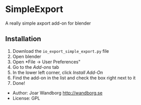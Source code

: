 # SimpleExport

A really simple axport add-on for blender

## Installation

1.  Download the `io_export_simple_export.py` file
2.  Open blender
3.  Open *File -> User Preferences"
4.  Go to the *Add-ons* tab
5.  In the lower left corner, click *Install Add-On*
6.  Find the add-on in the list and check the box right next to it
7.  Done!

*   Author: Joar Wandborg <http://wandborg.se>
*   License: GPL